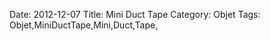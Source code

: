 Date: 2012-12-07
Title: Mini Duct Tape 
Category: Objet
Tags: Objet,MiniDuctTape,Mini,Duct,Tape,
        